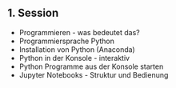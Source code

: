 ## 1. Session

* Programmieren - was bedeutet das?
* Programmiersprache Python
* Installation von Python (Anaconda)
* Python in der Konsole - interaktiv
* Python Programme aus der Konsole starten
* Jupyter Notebooks - Struktur und Bedienung
